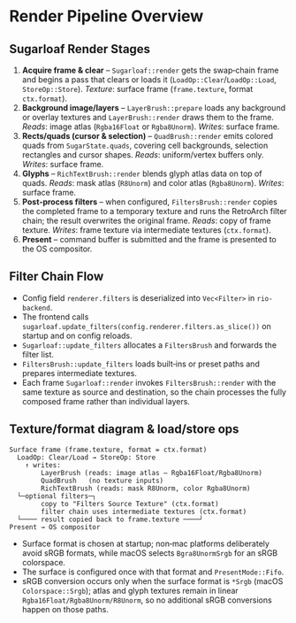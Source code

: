 # Render Pipeline Overview

## Sugarloaf Render Stages
1. **Acquire frame & clear** – `Sugarloaf::render` gets the swap‑chain frame and begins a pass that clears or loads it (`LoadOp::Clear`/`LoadOp::Load`, `StoreOp::Store`). *Texture*: surface frame (`frame.texture`, format `ctx.format`).
2. **Background image/layers** – `LayerBrush::prepare` loads any background or overlay textures and `LayerBrush::render` draws them to the frame. *Reads*: image atlas (`Rgba16Float` or `Rgba8Unorm`). *Writes*: surface frame.
3. **Rects/quads (cursor & selection)** – `QuadBrush::render` emits colored quads from `SugarState.quads`, covering cell backgrounds, selection rectangles and cursor shapes. *Reads*: uniform/vertex buffers only. *Writes*: surface frame.
4. **Glyphs** – `RichTextBrush::render` blends glyph atlas data on top of quads. *Reads*: mask atlas (`R8Unorm`) and color atlas (`Rgba8Unorm`). *Writes*: surface frame.
5. **Post‑process filters** – when configured, `FiltersBrush::render` copies the completed frame to a temporary texture and runs the RetroArch filter chain; the result overwrites the original frame. *Reads*: copy of frame texture. *Writes*: frame texture via intermediate textures (`ctx.format`).
6. **Present** – command buffer is submitted and the frame is presented to the OS compositor.

## Filter Chain Flow
- Config field `renderer.filters` is deserialized into `Vec<Filter>` in `rio-backend`.
- The frontend calls `sugarloaf.update_filters(config.renderer.filters.as_slice())` on startup and on config reloads.
- `Sugarloaf::update_filters` allocates a `FiltersBrush` and forwards the filter list.
- `FiltersBrush::update_filters` loads built‑ins or preset paths and prepares intermediate textures.
- Each frame `Sugarloaf::render` invokes `FiltersBrush::render` with the same texture as source and destination, so the chain processes the fully composed frame rather than individual layers.

## Texture/format diagram & load/store ops
```
Surface frame (frame.texture, format = ctx.format)
  LoadOp: Clear/Load → StoreOp: Store
    ↑ writes:
        LayerBrush (reads: image atlas – Rgba16Float/Rgba8Unorm)
        QuadBrush   (no texture inputs)
        RichTextBrush (reads: mask R8Unorm, color Rgba8Unorm)
  └─optional filters─┐
        copy to "Filters Source Texture" (ctx.format)
        filter chain uses intermediate textures (ctx.format)
  └──── result copied back to frame.texture ────┘
Present → OS compositor
```

- Surface format is chosen at startup; non‑mac platforms deliberately avoid sRGB formats, while macOS selects `Bgra8UnormSrgb` for an sRGB colorspace.
- The surface is configured once with that format and `PresentMode::Fifo`.
- sRGB conversion occurs only when the surface format is `*Srgb` (macOS `Colorspace::Srgb`); atlas and glyph textures remain in linear `Rgba16Float/Rgba8Unorm/R8Unorm`, so no additional sRGB conversions happen on those paths.
